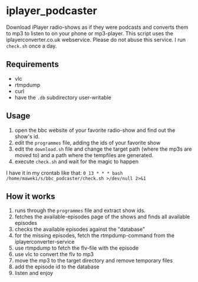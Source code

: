 # iplayer_podcaster

Download iPlayer radio-shows as if they were podcasts and converts them to mp3 to listen to on your phone or mp3-player. This script uses the iplayerconverter.co.uk webservice. Please do not abuse this service. I run `check.sh` once a day.

## Requirements

* vlc
* rtmpdump
* curl
* have the `.db` subdirectory user-writable

## Usage

1. open the bbc website of your favorite radio-show and find out the show's id.
2. edit the `programmes` file, adding the ids of your favorite show
3. edit the `download.sh` file and change the target path (where the mp3s are moved to) and a path where the tempfiles are generated.
4. execute `check.sh` and wait for the magic to happen

I have it in my crontab like that:
`0 13 * * * bash /home/maweki/s/bbc_podcaster/check.sh >/dev/null 2>&1`

## How it works

1. runs through the `programmes` file and extract show ids.
2. fetches the available-episodes page of the shows and finds all available episodes
3. checks the available episodes against the "database"
4. for the missing episodes, fetch the rtmpdump-command from the iplayerconverter-service
5. use rtmpdump to fetch the flv-file with the episode
6. use vlc to convert the flv to mp3
7. move the mp3 to the target directory and remove temporary files
8. add the episode id to the database
9. listen and enjoy
